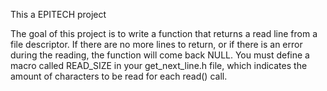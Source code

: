 This a EPITECH project

The goal of this project is to write a function that returns a read line from a file descriptor. If there are no more lines to return, or if there is an error during the reading, the function will come back NULL. You must define a macro called READ_SIZE in your get_next_line.h file, which indicates the amount of characters to be read for each read() call.